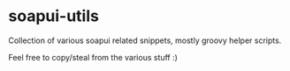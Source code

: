 # soapui-utils
Collection of various soapui related snippets, mostly groovy helper scripts.

Feel free to copy/steal from the various stuff :)
